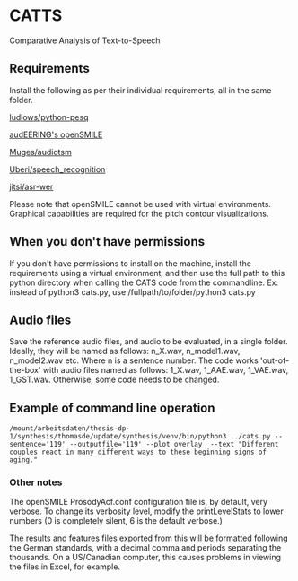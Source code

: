 # CATTS
Comparative Analysis of Text-to-Speech

## Requirements
Install the following as per their individual requirements, all in the same folder.


[ludlows/python-pesq](https://github.com/ludlows/python-pesq)

[audEERING's openSMILE](https://www.audeering.com/opensmile/)

[Muges/audiotsm](https://github.com/Muges/audiotsm)

[Uberi/speech_recognition](https://github.com/Uberi/speech_recognition)

[jitsi/asr-wer](https://github.com/jitsi/asr-wer) 


Please note that openSMILE cannot be used with virtual environments. Graphical capabilities are required for the pitch contour visualizations.

## When you don't have permissions
If you don't have permissions to install on the machine, install the requirements using a virtual environment, and then use the full path to this python directory when calling the CATS code from the commandline. 
Ex: instead of python3 cats.py, use /fullpath/to/folder/python3 cats.py

## Audio files
Save the reference audio files, and audio to be evaluated, in a single folder. Ideally, they will be named as follows:
n_X.wav, n_model1.wav, n_model2.wav etc.
Where n is a sentence number.
The code works 'out-of-the-box' with audio files named as follows: 1_X.wav, 1_AAE.wav, 1_VAE.wav, 1_GST.wav. Otherwise, some code needs to be changed.

## Example of command line operation
`/mount/arbeitsdaten/thesis-dp-1/synthesis/thomasde/update/synthesis/venv/bin/python3 ../cats.py --sentence='119' --outputfile='119' --plot overlay  --text "Different couples react in many different ways to these beginning signs of aging."`

### Other notes
The openSMILE ProsodyAcf.conf configuration file is, by default, very verbose. To change its verbosity level, modify the printLevelStats to lower numbers (0 is completely silent, 6 is the default verbose.)

The results and features files exported from this will be formatted following the German standards, with a decimal comma and periods separating the thousands. On a US/Canadian computer, this causes problems in viewing the files in Excel, for example.
